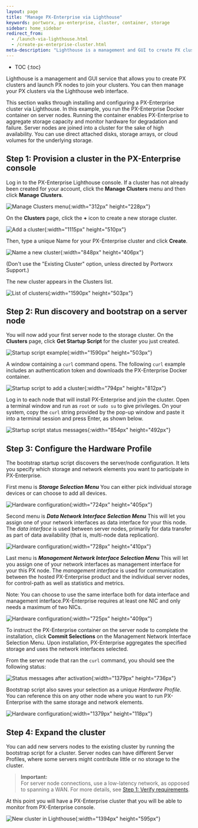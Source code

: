 ```yaml
---
layout: page
title: "Manage PX-Enterprise via Lighthouse"
keywords: portworx, px-enterprise, cluster, container, storage
sidebar: home_sidebar
redirect_from:
  - /launch-via-lighthouse.html
  - /create-px-enterprise-cluster.html
meta-description: "Lighthouse is a management and GUI to create PX clusters and launch PX nodes to join your clusters. Learn how to manage PX clusters via the Lighthouse today."
---
```


* TOC
{:toc}

Lighthouse is a management and GUI service that allows you to create PX clusters and launch PX nodes to join your clusters.  You can then manage your PX clusters via the Lighthouse web interface.

This section walks through installing and configuring a PX-Enterprise cluster via Lighthouse. In this example, you run the PX-Enterprise Docker container on server nodes. Running the container enables PX-Enterprise to aggregate storage capacity and monitor hardware for degradation and failure. Server nodes are joined into a cluster for the sake of high availability. You can use direct attached disks, storage arrays, or cloud volumes for the underlying storage.

## Step 1: Provision a cluster in the PX-Enterprise console

Log in to the PX-Enterprise Lighthouse console. If a cluster has not already been created for your account, click the **Manage Clusters** menu and then click **Manage Clusters**.

![Manage Clusters menu](/images/clusters-manage-clusters-menu-updated-2.png "Manage Clusters menu"){:width="312px" height="228px"}

On the **Clusters** page, click the **+** icon to create a new storage cluster.

![Add a cluster](/images/clusters-add-updated.png "Add a cluster"){:width="1115px" height="510px"}

Then, type a unique Name for your PX-Enterprise cluster and click **Create**.

![Name a new cluster](/images/clusters-new-updated.png "Name a new cluster"){:width="848px" height="406px"}

(Don't use the "Existing Cluster" option, unless directed by Portworx Support.)

The new cluster appears in the Clusters list.

![List of clusters](/images/clusters-list-updated-2.png "List of clusters"){:width="1590px" height="503px"}

## Step 2: Run discovery and bootstrap on a server node

You will now add your first server node to the storage cluster. On the **Clusters** page, click **Get Startup Script** for the cluster you just created.

![Startup script example](/images/clusters-list-updated-2.png "Startup script example"){:width="1590px" height="503px"}

A window containing a `curl` command opens. The following `curl` example includes an authentication token and downloads the PX-Enterprise Docker container.

![Startup script to add a cluster](/images/startup-script-window-updated.png "Startup script to add a cluster"){:width="794px" height="812px"}

Log in to each node that will install PX-Enterprise and join the cluster. Open a terminal window and run as `root` or `sudo su` to give privileges. On your system, copy the `curl` string provided by the pop-up window and paste it into a terminal session and press Enter, as shown below.

![Startup script status messages](/images/startup-script-result-updated.png "Startup script status messages"){:width="854px" height="492px"}

## Step 3: Configure the Hardware Profile

The bootstrap startup script discovers the server/node configuration. It lets you specify which storage and network elements you want to participate in PX-Enterprise.

First menu is ***Storage Selection Menu*** You can either pick individual storage devices or can choose to add all devices.

![Hardware configuration](/images/storage-selection-menu.png "Hardware configuration"){:width="724px" height="405px"}

Second menu is ***Data Network Interface Selection Menu*** This will let you assign one of your network interfaces as data interface for your this node.
The *data interface* is used between server nodes, primarily for data transfer as part of data availability (that is, multi-node data replication).

![Hardware configuration](/images/data-network-interface-selection-menu.png "Hardware configuration"){:width="728px" height="410px"}

Last menu is ***Management Network Interface Selection Menu*** This will let you assign one of your network interfaces as management interface for your this PX node.
The *management interface* is used for communication between the hosted PX-Enterprise product and the individual server nodes, for control-path as well as statistics and metrics.

Note: You can choose to use the same interface both for data interface and management interface.PX-Enterprise requires at least one NIC and only needs a maximum of two NICs.

![Hardware configuration](/images/management-network-interface-selection-menu.png "Hardware configuration"){:width="725px" height="409px"}

To instruct the PX-Enterprise container on the server node to complete the installation, click **Commit Selections** on the Management Network Interface Selection Menu. Upon installation, PX-Enterprise aggregates the specified storage and uses the network interfaces selected.

From the server node that ran the `curl` command, you should see the following status:

![Status messages after activation](/images/status-messages-after-activate.png "Status messages after activation"){:width="1379px" height="736px"}

Bootstrap script also saves your selection as a unique *Hardware Profile*. You can reference this on any other node where you want to run PX-Enterprise with the same storage and network elements.

![Hardware configuration](/images/hardware-profile-example.png "Hardware configuration"){:width="1379px" height="118px"}

## Step 4: Expand the cluster

You can add new servers nodes to the existing cluster by running the bootstrap script for a cluster. Server nodes can have different Server Profiles, where some servers might contribute little or no storage to the cluster.

>**Important:**<br/>For server node connections, use a low-latency network, as opposed to spanning a WAN. For more details, see [Step 1: Verify requirements](/getting-started/px-developer.html#step-1-verify-requirements).

At this point you will have a PX-Enterprise cluster that you will be able to monitor from PX-Enterprise console.

![New cluster in Lighthouse](/images/new-cluster-in-lighthouse.png "New cluster in Lighthouse"){:width="1394px" height="595px"}

